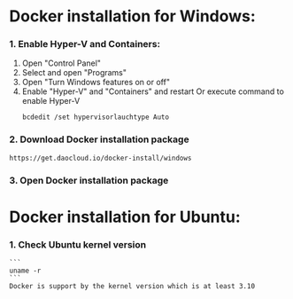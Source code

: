 # Docker installation for Windows:
### 1. Enable Hyper-V and Containers:
   1) Open "Control Panel"
   2) Select and open "Programs"
   3) Open "Turn Windows features on or off"
   4) Enable "Hyper-V" and "Containers" and restart 
      Or execute command to enable Hyper-V
      ```
      bcdedit /set hypervisorlauchtype Auto
      ```
### 2. Download Docker installation package
   ```
   https://get.daocloud.io/docker-install/windows
   ```
### 3. Open Docker installation package

# Docker installation for Ubuntu:
### 1. Check Ubuntu kernel version
    ```
    uname -r
    ```
    Docker is support by the kernel version which is at least 3.10
